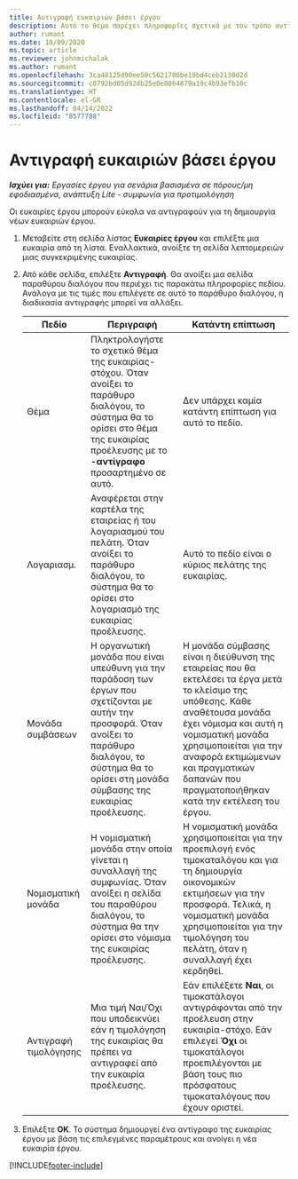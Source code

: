```yaml
---
title: Αντιγραφή ευκαιριών βάσει έργου
description: Αυτό το θέμα παρέχει πληροφορίες σχετικά με τον τρόπο αντιγραφής ευκαιριών βάσει έργου στο Project Operations.
author: rumant
ms.date: 10/09/2020
ms.topic: article
ms.reviewer: johnmichalak
ms.author: rumant
ms.openlocfilehash: 3ca48125d90ee50c5621780be19bd4ceb2130d2d
ms.sourcegitcommit: c0792bd65d92db25e0e8864879a19c4b93efb10c
ms.translationtype: HT
ms.contentlocale: el-GR
ms.lasthandoff: 04/14/2022
ms.locfileid: "8577788"
---
```

# <a name="copy-project-based-opportunities"></a>Αντιγραφή ευκαιριών βάσει έργου

_**Ισχύει για:** Εργασίες έργου για σενάρια βασισμένα σε πόρους/μη εφοδιασμένα, ανάπτυξη Lite - συμφωνία για προτιμολόγηση_


Οι ευκαιρίες έργου μπορούν εύκολα να αντιγραφούν για τη δημιουργία νέων ευκαιριών έργου. 

1. Μεταβείτε στη σελίδα λίστας **Ευκαιρίες έργου** και επιλέξτε μια ευκαιρία από τη λίστα. Εναλλακτικά, ανοίξτε τη σελίδα λεπτομερειών μιας συγκεκριμένης ευκαιρίας. 
2. Από κάθε σελίδα, επιλέξτε **Αντιγραφή**. Θα ανοίξει μια σελίδα παραθύρου διαλόγου που περιέχει τις παρακάτω πληροφορίες πεδίου. Ανάλογα με τις τιμές που επιλέγετε σε αυτό το παράθυρο διαλόγου, η διαδικασία αντιγραφής μπορεί να αλλάξει.

    | **Πεδίο** | **Περιγραφή** | **Κατάντη επίπτωση** |
    | --- | --- | --- |
    | Θέμα | Πληκτρολογήστε το σχετικό θέμα της ευκαιρίας-στόχου. Όταν ανοίξει το παράθυρο διαλόγου, το σύστημα θα το ορίσει στο θέμα της ευκαιρίας προέλευσης με το **-αντίγραφο** προσαρτημένο σε αυτό. | Δεν υπάρχει καμία κατάντη επίπτωση για αυτό το πεδίο. |
    | Λογαριασμ. | Αναφέρεται στην καρτέλα της εταιρείας ή του λογαριασμού του πελάτη. Όταν ανοίξει το παράθυρο διαλόγου, το σύστημα θα το ορίσει στο λογαριασμό της ευκαιρίας προέλευσης. | Αυτό το πεδίο είναι ο κύριος πελάτης της ευκαιρίας. |
    | Μονάδα συμβάσεων | Η οργανωτική μονάδα που είναι υπεύθυνη για την παράδοση των έργων που σχετίζονται με αυτήν την προσφορά. Όταν ανοίξει το παράθυρο διαλόγου, το σύστημα θα το ορίσει στη μονάδα σύμβασης της ευκαιρίας προέλευσης. | Η μονάδα σύμβασης είναι η διεύθυνση της εταιρείας που θα εκτελέσει τα έργα μετά το κλείσιμο της υπόθεσης. Κάθε αναθέτουσα μονάδα έχει νόμισμα και αυτή η νομισματική μονάδα χρησιμοποιείται για την αναφορά εκτιμώμενων και πραγματικών δαπανών που πραγματοποιήθηκαν κατά την εκτέλεση του έργου. |
    | Νομισματική μονάδα | Η νομισματική μονάδα στην οποία γίνεται η συναλλαγή της συμφωνίας. Όταν ανοίξει η σελίδα του παραθύρου διαλόγου, το σύστημα θα την ορίσει στο νόμισμα της ευκαιρίας προέλευσης. | Η νομισματική μονάδα χρησιμοποιείται για την προεπιλογή ενός τιμοκαταλόγου και για τη δημιουργία οικονομικών εκτιμήσεων για την προσφορά. Τελικά, η νομισματική μονάδα χρησιμοποιείται για την τιμολόγηση του πελάτη, όταν η συναλλαγή έχει κερδηθεί. |
    | Αντιγραφή τιμολόγησης | Μια τιμή Ναι/Όχι που υποδεικνύει εάν η τιμολόγηση της ευκαιρίας θα πρέπει να αντιγραφεί από την ευκαιρία προέλευσης. | Εάν επιλέξετε **Ναι**, οι τιμοκατάλογοι αντιγράφονται από την προέλευση στην ευκαιρία-στόχο. Εάν επιλεγεί **Όχι** οι τιμοκατάλογοι προεπιλέγονται με βάση τους πιο πρόσφατους τιμοκαταλόγους που έχουν οριστεί. |

3. Επιλέξτε **OK**. Το σύστημα δημιουργεί ένα αντίγραφο της ευκαιρίας έργου με βάση τις επιλεγμένες παραμέτρους και ανοίγει η νέα ευκαιρία έργου.


[!INCLUDE[footer-include](../includes/footer-banner.md)]